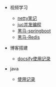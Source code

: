 
* 视频学习

  * [netty笔记](/md/netty笔记/README.md)
  * [juc并发编程](/md/juc-hm/01-进程与线程.md)
  * [黑马-springboot](/md/springboot-hm/01.搭建SpringBoot项目.md)
  * [黑马-Redis](/md/redis-hm/基础/01-认识Redis.md)

* 博客搭建
  
  * [docsify使用记录](/md/learn-that/01.封面.md)

* java
  
  * [使用记录](/md/work/01.java8的stream.md)